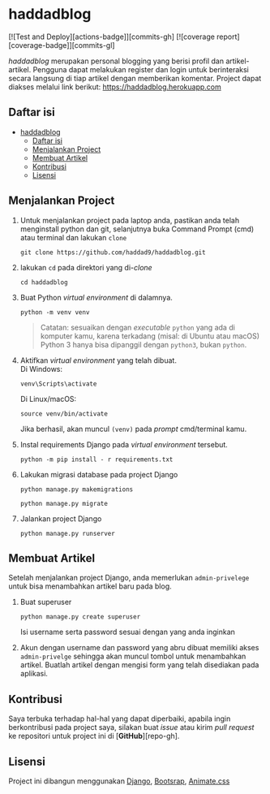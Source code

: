 # haddadblog

[![Test and Deploy][actions-badge]][commits-gh]
[![coverage report][coverage-badge]][commits-gl]

*haddadblog* merupakan personal blogging yang berisi profil dan artikel-artikel. Pengguna dapat melakukan register dan login untuk berinteraksi secara langsung di tiap artikel dengan memberikan komentar. Project dapat diakses melalui link berikut: https://haddadblog.herokuapp.com

## Daftar isi

- [haddadblog](#haddadblog)
  - [Daftar isi](#daftar-isi)
  - [Menjalankan Project](#menjalankan-project)
  - [Membuat Artikel](#membuat-artikel)
  - [Kontribusi](#kontribusi)
  - [Lisensi](#lisensi)

## Menjalankan Project 

1. Untuk menjalankan project pada laptop anda, pastikan anda telah menginstall python dan git, selanjutnya buka Command Prompt (cmd) atau terminal dan lakukan `clone` 
   ```shell
   git clone https://github.com/haddad9/haddadblog.git
   ```

2. lakukan `cd` pada direktori yang di-*clone*
   ```shell
   cd haddadblog
   ``` 


3. Buat Python *virtual environment* di dalamnya.

   ```shell
   python -m venv venv
   ```

   > Catatan: sesuaikan dengan *executable* `python` yang ada di komputer kamu,
   > karena terkadang (misal: di Ubuntu atau macOS) Python 3 hanya bisa
   > dipanggil dengan `python3`, bukan `python`.

4. Aktifkan *virtual environment* yang telah dibuat.\
   Di Windows:

   ```shell
   venv\Scripts\activate
   ```

   Di Linux/macOS:

   ```shell
   source venv/bin/activate
   ```

   Jika berhasil, akan muncul `(venv)` pada *prompt* cmd/terminal kamu.

5. Instal requirements Django pada *virtual environment* tersebut.

   ```shell
   python -m pip install - r requirements.txt
   ```

6. Lakukan migrasi database pada project Django

   ```shell
   python manage.py makemigrations
   ```

   ```shell
   python manage.py migrate
   ```


7. Jalankan project Django
   ```shell
   python manage.py runserver
   ```



## Membuat Artikel

Setelah menjalankan project Django, anda memerlukan `admin-privelege` untuk bisa menambahkan artikel baru pada blog.

1. Buat superuser

   ```shell
   python manage.py create superuser
   ```

   Isi username serta password sesuai dengan yang anda inginkan

2. Akun dengan username dan password yang abru dibuat memiliki akses `admin-privelge` sehingga akan muncul tombol untuk menambahkan artikel. Buatlah artikel dengan mengisi form yang telah disediakan pada aplikasi.

  

## Kontribusi

Saya terbuka terhadap hal-hal yang dapat diperbaiki, apabila ingin berkontribusi pada project saya, silakan buat *issue* atau kirim
*pull request* ke repositori untuk project  ini di [**GitHub**][repo-gh].


## Lisensi
Project ini dibangun menggunakan [Django](https://www.djangoproject.com), [Bootsrap](https://getbootstrap.com), [Animate.css](https://getbootstrap.com)
